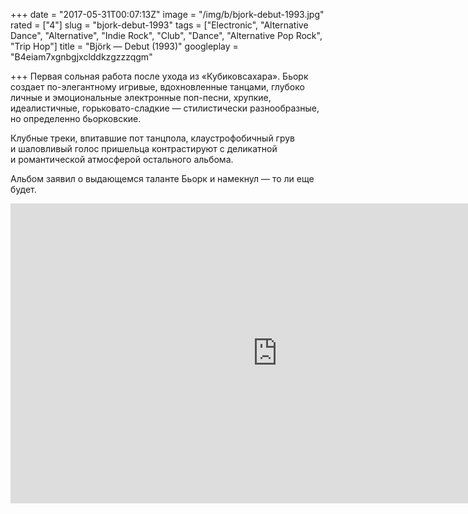 +++
date = "2017-05-31T00:07:13Z"
image = "/img/b/bjork-debut-1993.jpg"
rated = ["4"]
slug = "bjork-debut-1993"
tags = ["Electronic", "Alternative Dance", "Alternative", "Indie Rock", "Club", "Dance", "Alternative Pop Rock", "Trip Hop"]
title = "Björk — Debut (1993)"
googleplay = "B4eiam7xgnbgjxclddkzgzzzqgm"

+++
Первая сольная работа после ухода из&nbsp;&laquo;Кубиковсахара&raquo;. Бьорк создает по-элегантному игривые, вдохновленные танцами, глубоко личные и&nbsp;эмоциональные электронные поп-песни, хрупкие, идеалистичные, горьковато-сладкие&nbsp;&mdash; стилистически разнообразные, но&nbsp;определенно бьорковские. 

Клубные треки, впитавшие пот танцпола, клаустрофобичный грув и&nbsp;шаловливый голос пришельца контрастируют с&nbsp;деликатной и&nbsp;романтической атмосферой остального альбома. 

Альбом заявил о&nbsp;выдающемся таланте Бьорк и&nbsp;намекнул&nbsp;&mdash; то&nbsp;ли еще будет.

<iframe width="853" height="480" src="https://www.youtube.com/embed/KDbPYoaAiyc?rel=0&amp;showinfo=0" frameborder="0" allowfullscreen></iframe>